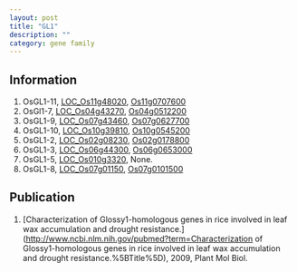 ```yaml
---
layout: post
title: "GL1"
description: ""
category: gene family
---
```


## Information
1. OsGL1-11, [LOC_Os11g48020](http://rice.plantbiology.msu.edu/cgi-bin/ORF_infopage.cgi?orf=LOC_Os11g48020), [Os11g0707600](http://rapdb.dna.affrc.go.jp/viewer/gbrowse_details/irgsp1?name=Os11g0707600)
2. OsGl1-7, [LOC_Os04g43270](http://rice.plantbiology.msu.edu/cgi-bin/ORF_infopage.cgi?orf=LOC_Os04g43270), [Os04g0512200](http://rapdb.dna.affrc.go.jp/viewer/gbrowse_details/irgsp1?name=Os04g0512200)
3. OsGL1-9, [LOC_Os07g43460](http://rice.plantbiology.msu.edu/cgi-bin/ORF_infopage.cgi?orf=LOC_Os07g43460), [Os07g0627700](http://rapdb.dna.affrc.go.jp/viewer/gbrowse_details/irgsp1?name=Os07g0627700)
4. OsGL1-10, [LOC_Os10g39810](http://rice.plantbiology.msu.edu/cgi-bin/ORF_infopage.cgi?orf=LOC_Os10g39810), [Os10g0545200](http://rapdb.dna.affrc.go.jp/viewer/gbrowse_details/irgsp1?name=Os10g0545200)
5. OsGL1-2, [LOC_Os02g08230](http://rice.plantbiology.msu.edu/cgi-bin/ORF_infopage.cgi?orf=LOC_Os02g08230), [Os02g0178800](http://rapdb.dna.affrc.go.jp/viewer/gbrowse_details/irgsp1?name=Os02g0178800)
6. OsGL1-3, [LOC_Os06g44300](http://rice.plantbiology.msu.edu/cgi-bin/ORF_infopage.cgi?orf=LOC_Os06g44300), [Os06g0653000](http://rapdb.dna.affrc.go.jp/viewer/gbrowse_details/irgsp1?name=Os06g0653000)
7. OsGL1-5, [LOC_Os010g3320](http://rice.plantbiology.msu.edu/cgi-bin/ORF_infopage.cgi?orf=LOC_Os010g3320), None.
8. OsGL1-8, [LOC_Os07g01150](http://rice.plantbiology.msu.edu/cgi-bin/ORF_infopage.cgi?orf=LOC_Os07g01150), [Os07g0101500](http://rapdb.dna.affrc.go.jp/viewer/gbrowse_details/irgsp1?name=Os07g0101500)

## Publication
1. [Characterization of Glossy1-homologous genes in rice involved in leaf wax accumulation and drought resistance.](http://www.ncbi.nlm.nih.gov/pubmed?term=Characterization of Glossy1-homologous genes in rice involved in leaf wax accumulation and drought resistance.%5BTitle%5D), 2009, Plant Mol Biol.


